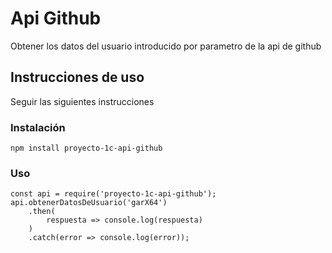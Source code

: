 # Api Github

Obtener los datos del usuario introducido por parametro de la api de github

## Instrucciones de uso

Seguir las siguientes instrucciones

### Instalación

```
npm install proyecto-1c-api-github
```

### Uso

```
const api = require('proyecto-1c-api-github');
api.obtenerDatosDeUsuario('garX64')
    .then(
        respuesta => console.log(respuesta)
    )
    .catch(error => console.log(error));
```
